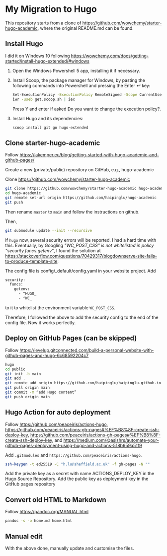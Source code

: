 # My Migration to Hugo

This repository starts from a clone of https://github.com/wowchemy/starter-hugo-academic, where the original README.md can be found.

## Install Hugo

I did it on Windows 10 following https://wowchemy.com/docs/getting-started/install-hugo-extended/#windows

1. Open the Windows Powershell 5 app, installing it if necessary.
2. Install Scoop, the package manager for Windows, by pasting the following commands into Powershell and pressing the Enter ↵ key:

    ```sh
    Set-ExecutionPolicy -ExecutionPolicy RemoteSigned -Scope CurrentUser
    iwr -useb get.scoop.sh | iex
    ```

    Press Y and enter if asked Do you want to change the execution policy?.
3. Install Hugo and its dependencies:

    ```sh
    scoop install git go hugo-extended
    ```

## Clone starter-hugo-academic

Follow https://lakemper.eu/blog/getting-started-with-hugo-academic-and-github-pages/

Create a new (private/public) repository on GitHub, e.g., hugo-academic

Clone https://github.com/wowchemy/starter-hugo-academic
```sh
git clone https://github.com/wowchemy/starter-hugo-academic hugo-academic
cd hugo-academic
git remote set-url origin https://github.com/haipinglu/hugo-academic
git push
```

Then rename `master` to `main` and follow the instructions on github.

Then,

```sh
git submodule update --init --recursive
```

If `hugo` now, several security errors will be reported. I had a hard time with this. Eventually, by Googling *"WC_POST_CSS" is not whitelisted in policy "security.funcs.getenv"*, I found the solution at https://stackoverflow.com/questions/70429317/blogdownserve-site-fails-to-produce-template-site:

The config file is config/_default/config.yaml in your website project. Add
```sh
security:
  funcs:
    getenv:
      - ^HUGO_
      - ^WC_
```
to it to whitelist the environment variable `WC_POST_CSS`.

Therefore, I followed the above to add the security config to the end of the config file. Now it works perfectly.

## Deploy on GitHub Pages (can be skipped)

Follow https://levelup.gitconnected.com/build-a-personal-website-with-github-pages-and-hugo-6c68592204c7

```sh
hugo
cd public
git init -b main
git add .
git remote add origin https://github.com/haipinglu/haipinglu.github.io.git
git pull origin main
git commit -m “add Hugo content”
git push origin main
```

## Hugo Action for auto deployment

Follow https://github.com/peaceiris/actions-hugo, https://github.com/peaceiris/actions-gh-pages#%EF%B8%8F-create-ssh-deploy-key, https://github.com/peaceiris/actions-gh-pages#%EF%B8%8F-create-ssh-deploy-key,  and https://medium.com/@asishrs/automate-your-github-pages-deployment-using-hugo-and-actions-518b959a51f9

Add `.gitmodules` and `https://github.com/peaceiris/actions-hugo`.

```sh
ssh-keygen -t ed25519 -C "h.lu@sheffield.ac.uk" -f gh-pages -N ""
```

Add the private key as a secret with name ACTIONS_DEPLOY_KEY in the Hugo Source Repository.
Add the public key as deployment key in the GitHub pages repository

## Convert old HTML to Markdown

Follow https://pandoc.org/MANUAL.html

```sh
pandoc -s -o home.md home.html
```

## Manual edit

With the above done, manually update and customise the files.

